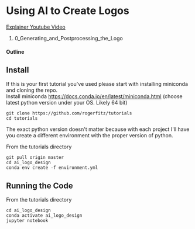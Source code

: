 # Using AI to Create Logos
[Explainer Youtube Video](https://youtu.be/KhmOJzCmu1o)
1. 0_Generating_and_Postprocessing_the_Logo

#### Outline

## Install
If this is your first tutorial you've used please start with installing miniconda and cloning the repo.  
Install miniconda https://docs.conda.io/en/latest/miniconda.html (choose latest python version under your OS. Likely 64 bit)
```
git clone https://github.com/rogerfitz/tutorials
cd tutorials
```
The exact python version doesn't matter because with each project I'll have you create a different environment with the proper version of python.

From the tutorials directory
```
git pull origin master
cd ai_logo_design
conda env create -f environment.yml
```

## Running the Code
From the tutorials directory
```
cd ai_logo_design
conda activate ai_logo_design
jupyter notebook
```